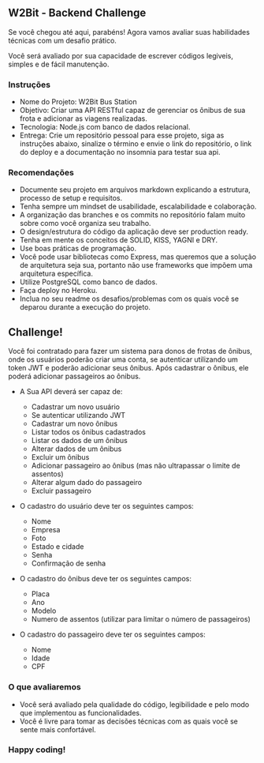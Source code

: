 ## W2Bit - Backend Challenge

Se você chegou até aqui, parabéns! Agora vamos avaliar suas habilidades técnicas com um desafio prático.

Você será avaliado por sua capacidade de escrever códigos legiveis, simples e de fácil manutenção.

### Instruções
* Nome do Projeto: W2Bit Bus Station 
* Objetivo: Criar uma API RESTful capaz de gerenciar os ônibus de sua frota e adicionar as viagens realizadas.
* Tecnologia: Node.js com banco de dados relacional.
* Entrega: Crie um repositório pessoal para esse projeto, siga as instruções abaixo, sinalize o término e envie o link do repositório, o link do deploy e a documentação no insomnia para testar sua api. 

### Recomendações
* Documente seu projeto em arquivos markdown explicando a estrutura, processo de setup e requisitos.
* Tenha sempre um mindset de usabilidade, escalabilidade e colaboração.
* A organização das branches e os commits no repositório falam muito sobre como você organiza seu trabalho.
* O design/estrutura do código da aplicação deve ser production ready.
* Tenha em mente os conceitos de SOLID, KISS, YAGNI e DRY.
* Use boas práticas de programação.
* Você pode usar bibliotecas como Express, mas queremos que a solução de arquitetura seja sua, portanto não use frameworks que impõem uma arquitetura específica.
* Utilize PostgreSQL como banco de dados.
* Faça deploy no Heroku.
* Inclua no seu readme os desafios/problemas com os quais você se deparou durante a execução do projeto.

## Challenge!

Você foi contratado para fazer um sistema para donos de frotas de ônibus, onde os usuários poderão criar uma conta, se autenticar utilizando um token JWT e poderão adicionar seus ônibus. Após cadastrar o ônibus, ele poderá adicionar passageiros ao ônibus.

* A Sua API deverá ser capaz de:
  * Cadastrar um novo usuário
  * Se autenticar utilizando JWT
  * Cadastrar um novo ônibus
  * Listar todos os ônibus cadastrados
  * Listar os dados de um ônibus
  * Alterar dados de um ônibus
  * Excluir um ônibus
  * Adicionar passageiro ao ônibus (mas não ultrapassar o limite de assentos)
  * Alterar algum dado do passageiro
  * Excluir passageiro
  
* O cadastro do usuário deve ter os seguintes campos:
  * Nome
  * Empresa
  * Foto
  * Estado e cidade
  * Senha
  * Confirmação de senha

* O cadastro do ônibus deve ter os seguintes campos:
  * Placa
  * Ano
  * Modelo
  * Numero de assentos (utilizar para limitar o número de passageiros)

* O cadastro do passageiro deve ter os seguintes campos:
  * Nome
  * Idade
  * CPF
  
### O que avaliaremos
* Você será avaliado pela qualidade do código, legibilidade e pelo modo que implementou as funcionalidades.
* Você é livre para tomar as decisões técnicas com as quais você se sente mais confortável.

### Happy coding!

